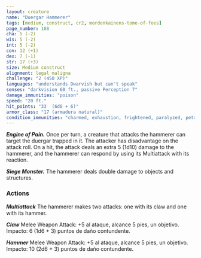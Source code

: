 ```yaml
---
layout: creature
name: "Duergar Hammerer"
tags: [medium, construct, cr2, mordenkainens-tome-of-foes]
page_number: 188
cha: 5 (-2)
wis: 5 (-2)
int: 5 (-2)
con: 12 (+1)
dex: 7 (-1)
str: 17 (+3)
size: Medium construct
alignment: legal maligna
challenge: "2 (450 XP)"
languages: "understands Dwarvish but can't speak"
senses: "darkvision 60 ft., passive Perception 7"
damage_immunities: "poison"
speed: "20 ft."
hit_points: "33  (6d8 + 6)"
armor_class: "17 (armadura natural)"
condition_immunities: "charmed, exhaustion, frightened, paralyzed, petrified, poisoned"
---
```


***Engine of Pain.*** Once per turn, a creature that attacks the hammerer can target the duergar trapped in it. The attacker has disadvantage on the attack roll. On a hit, the attack deals an extra 5 (1d10) damage to the hammerer, and the hammerer can respond by using its Multiattack with its reaction.

***Siege Monster.*** The hammerer deals double damage to objects and structures.

### Actions

***Multiattack*** The hammerer makes two attacks: one with its claw and one with its hammer.

***Claw*** Melee Weapon Attack: +5 al ataque, alcance 5 pies, un objetivo. Impacto: 6 (1d6 + 3) puntos de daño contundente.

***Hammer*** Melee Weapon Attack: +5 al ataque, alcance 5 pies, un objetivo. Impacto: 10 (2d6 + 3) puntos de daño contundente.